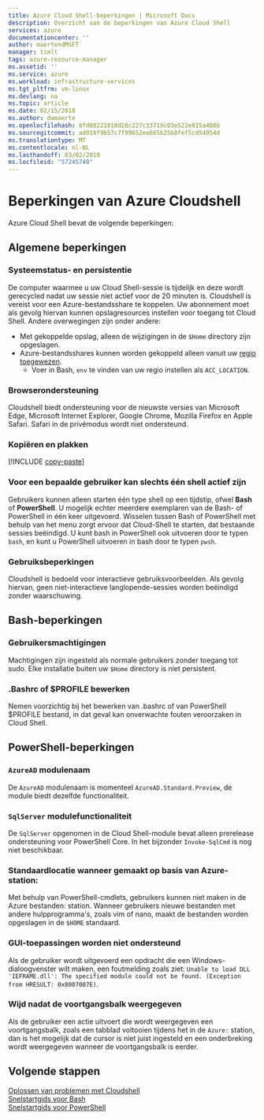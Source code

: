 ```yaml
---
title: Azure Cloud Shell-beperkingen | Microsoft Docs
description: Overzicht van de beperkingen van Azure Cloud Shell
services: azure
documentationcenter: ''
author: maertendMSFT
manager: timlt
tags: azure-resource-manager
ms.assetid: ''
ms.service: azure
ms.workload: infrastructure-services
ms.tgt_pltfrm: vm-linux
ms.devlang: na
ms.topic: article
ms.date: 02/15/2018
ms.author: damaerte
ms.openlocfilehash: 8fd88221818d28c227c33719c03e522e815a408b
ms.sourcegitcommit: ad019f9b57c7f99652ee665b25b8fef5cd54054d
ms.translationtype: MT
ms.contentlocale: nl-NL
ms.lasthandoff: 03/02/2019
ms.locfileid: "57245740"
---
```

# <a name="limitations-of-azure-cloud-shell"></a>Beperkingen van Azure Cloudshell

Azure Cloud Shell bevat de volgende beperkingen:

## <a name="general-limitations"></a>Algemene beperkingen

### <a name="system-state-and-persistence"></a>Systeemstatus- en persistentie

De computer waarmee u uw Cloud Shell-sessie is tijdelijk en deze wordt gerecycled nadat uw sessie niet actief voor de 20 minuten is. Cloudshell is vereist voor een Azure-bestandsshare te koppelen. Uw abonnement moet als gevolg hiervan kunnen opslagresources instellen voor toegang tot Cloud Shell. Andere overwegingen zijn onder andere:

* Met gekoppelde opslag, alleen de wijzigingen in de `$Home` directory zijn opgeslagen.
* Azure-bestandsshares kunnen worden gekoppeld alleen vanuit uw [regio toegewezen](persisting-shell-storage.md#mount-a-new-clouddrive).
  * Voer in Bash, `env` te vinden van uw regio instellen als `ACC_LOCATION`.

### <a name="browser-support"></a>Browserondersteuning

Cloudshell biedt ondersteuning voor de nieuwste versies van Microsoft Edge, Microsoft Internet Explorer, Google Chrome, Mozilla Firefox en Apple Safari. Safari in de privémodus wordt niet ondersteund.

### <a name="copy-and-paste"></a>Kopiëren en plakken

[!INCLUDE [copy-paste](../../includes/cloud-shell-copy-paste.md)]

### <a name="for-a-given-user-only-one-shell-can-be-active"></a>Voor een bepaalde gebruiker kan slechts één shell actief zijn

Gebruikers kunnen alleen starten één type shell op een tijdstip, ofwel **Bash** of **PowerShell**. U mogelijk echter meerdere exemplaren van de Bash- of PowerShell in één keer uitgevoerd. Wisselen tussen Bash of PowerShell met behulp van het menu zorgt ervoor dat Cloud-Shell te starten, dat bestaande sessies beëindigd. U kunt bash in PowerShell ook uitvoeren door te typen `bash`, en kunt u PowerShell uitvoeren in bash door te typen `pwsh`.

### <a name="usage-limits"></a>Gebruiksbeperkingen

Cloudshell is bedoeld voor interactieve gebruiksvoorbeelden. Als gevolg hiervan, geen niet-interactieve langlopende-sessies worden beëindigd zonder waarschuwing.

## <a name="bash-limitations"></a>Bash-beperkingen

### <a name="user-permissions"></a>Gebruikersmachtigingen

Machtigingen zijn ingesteld als normale gebruikers zonder toegang tot sudo. Elke installatie buiten uw `$Home` directory is niet persistent.

### <a name="editing-bashrc-or-profile"></a>.Bashrc of $PROFILE bewerken

Nemen voorzichtig bij het bewerken van .bashrc of van PowerShell $PROFILE bestand, in dat geval kan onverwachte fouten veroorzaken in Cloud Shell.

## <a name="powershell-limitations"></a>PowerShell-beperkingen

### <a name="azuread-module-name"></a>`AzureAD` modulenaam

De `AzureAD` modulenaam is momenteel `AzureAD.Standard.Preview`, de module biedt dezelfde functionaliteit.

### <a name="sqlserver-module-functionality"></a>`SqlServer` modulefunctionaliteit

De `SqlServer` opgenomen in de Cloud Shell-module bevat alleen prerelease ondersteuning voor PowerShell Core. In het bijzonder `Invoke-SqlCmd` is nog niet beschikbaar.

### <a name="default-file-location-when-created-from-azure-drive"></a>Standaardlocatie wanneer gemaakt op basis van Azure-station:

Met behulp van PowerShell-cmdlets, gebruikers kunnen niet maken in de Azure bestanden: station. Wanneer gebruikers nieuwe bestanden met andere hulpprogramma's, zoals vim of nano, maakt de bestanden worden opgeslagen in de `$HOME` standaard. 

### <a name="gui-applications-are-not-supported"></a>GUI-toepassingen worden niet ondersteund

Als de gebruiker wordt uitgevoerd een opdracht die een Windows-dialoogvenster wilt maken, een foutmelding zoals ziet: `Unable to load DLL 'IEFRAME.dll': The specified module could not be found. (Exception from HRESULT: 0x8007007E)`.

### <a name="large-gap-after-displaying-progress-bar"></a>Wijd nadat de voortgangsbalk weergegeven

Als de gebruiker een actie uitvoert die wordt weergegeven een voortgangsbalk, zoals een tabblad voltooien tijdens het in de `Azure:` station, dan is het mogelijk dat de cursor is niet juist ingesteld en een onderbreking wordt weergegeven wanneer de voortgangsbalk is eerder.

## <a name="next-steps"></a>Volgende stappen

[Oplossen van problemen met Cloudshell](troubleshooting.md) <br>
[Snelstartgids voor Bash](quickstart.md) <br>
[Snelstartgids voor PowerShell](quickstart-powershell.md)
